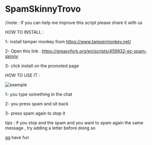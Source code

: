 # SpamSkinnyTrovo
//note : If you can help me improve this script please share it with us

HOW TO INSTALL :

1- install tamper monkey from https://www.tampermonkey.net/

2- Open this link :
https://greasyfork.org/en/scripts/459932-ez-spam-skinny

3- click install on the promoted page



HOW TO USE IT : 

![exemple](https://user-images.githubusercontent.com/116572296/218341446-22a225b3-3388-4b70-bbe9-dacdbd48aacb.png)

1- you type something in the chat 

2- you press spam and sit back 

3- press spam again to stop it 

tips : if you stop and the spam and you want to spam again the same message , try adding a letter before doing so 

gg have fun
